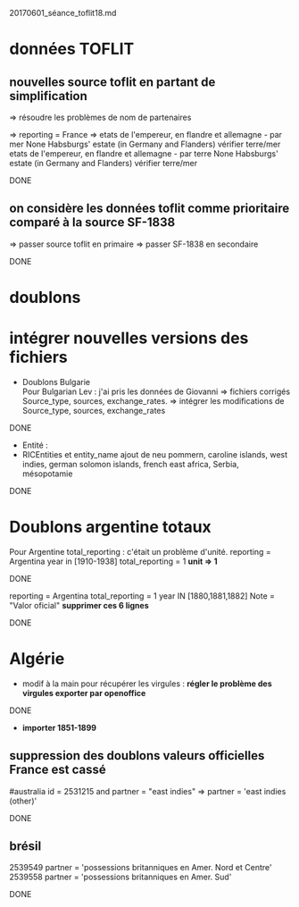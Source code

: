 20170601_séance_toflit18.md


# données TOFLIT

## nouvelles source toflit en partant de simplification

=> résoudre les problèmes de nom de partenaires

=> reporting = France
=> etats de l'empereur, en flandre et allemagne - par mer   None    Habsburgs' estate (in Germany and Flanders) vérifier terre/mer
etats de l'empereur, en flandre et allemagne - par terre    None    Habsburgs' estate (in Germany and Flanders) vérifier terre/mer

DONE


## on considère les données toflit comme prioritaire comparé à la source SF-1838

=> passer source toflit en primaire
=> passer SF-1838 en secondaire

DONE

# doublons

# intégrer nouvelles versions des fichiers

- Doublons Bulgarie   
Pour Bulgarian Lev : j'ai pris les données de Giovanni => fichiers corrigés Source_type, sources, exchange_rates.
=> intégrer les modifications de Source_type, sources, exchange_rates 

DONE

- Entité : 
- RICEntities et entity_name ajout de neu pommern, caroline islands, west indies, german solomon islands, french east africa, Serbia, mésopotamie

DONE


# Doublons argentine totaux

Pour Argentine total_reporting : c'était un problème d'unité.
reporting = Argentina
year in [1910-1938]
total_reporting = 1
**unit => 1**

DONE

reporting = Argentina
total_reporting = 1
year IN [1880,1881,1882]
Note = "Valor oficial"
**supprimer ces 6 lignes**

DONE


# Algérie

- modif à la main pour récupérer les virgules : **régler le problème des virgules exporter par openoffice**

DONE

- **importer 1851-1899**

## suppression des doublons valeurs officielles France est cassé


#australia
id = 2531215 and partner = "east indies" => partner = 'east indies (other)'

DONE

## brésil

2539549 partner = 'possessions britanniques en Amer. Nord et Centre'
2539558 partner = 'possessions britanniques en Amer. Sud'

DONE


